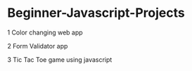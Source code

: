 # Beginner-Javascript-Projects

1 Color changing web app


2 Form Validator app


3 Tic Tac Toe game using javascript
